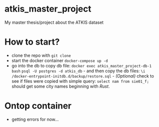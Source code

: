 # atkis_master_project

My master thesis/project about the ATKIS dataset

# How to start?

- clone the repo with `git clone`
- start the docker container `docker-compose up -d`
- go into the db to copy db file:
  `docker exec atkis_master_project-db-1 bash`
  `psql -U postgres -d atkis_db` - and then copy the db files:
  `\i /docker-entrypoint-initdb.d/backup/restore.sql` - _(Optional)_ check to see if files were copied with simple query:
  `select nam from sie01_f;` should get some city names beginning with _Rust_.

# Ontop container

- getting errors for now...
